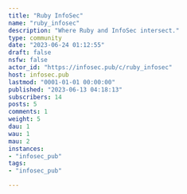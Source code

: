 ```yaml
---
title: "Ruby InfoSec" 
name: "ruby_infosec"
description: "Where Ruby and InfoSec intersect."
type: community
date: "2023-06-24 01:12:55"
draft: false
nsfw: false
actor_id: "https://infosec.pub/c/ruby_infosec"
host: infosec.pub
lastmod: "0001-01-01 00:00:00"
published: "2023-06-13 04:18:13"
subscribers: 14
posts: 5
comments: 1
weight: 5
dau: 1
wau: 1
mau: 2
instances:
- "infosec_pub"
tags: 
- "infosec_pub"

---
```

